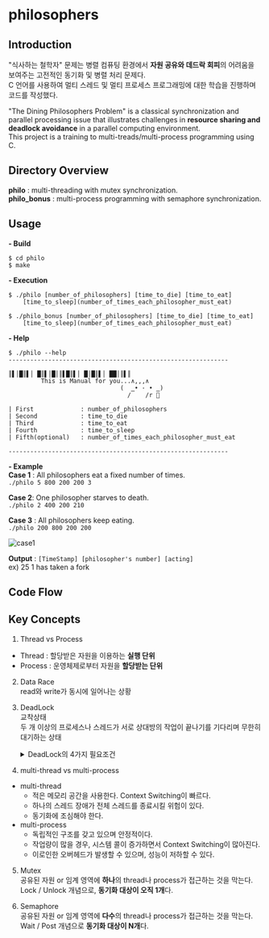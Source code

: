 # philosophers

## Introduction

"식사하는 철학자" 문제는 병렬 컴퓨팅 환경에서 **자원 공유와 데드락 회피**의 어려움을 보여주는 고전적인 동기화 및 병렬 처리 문제다. \
C 언어를 사용하여 멀티 스레드 및 멀티 프로세스 프로그래밍에 대한 학습을 진행하며 코드를 작성했다.

"The Dining Philosophers Problem" is a classical synchronization and parallel processing issue that illustrates challenges in **resource sharing and deadlock avoidance** in a parallel computing environment. \
This project is a training to multi-treads/multi-process programming using C.

## Directory Overview

**philo** : multi-threading with mutex synchronization. \
**philo_bonus** : multi-process programming with semaphore synchronization.

## Usage

**- Build**

```
$ cd philo
$ make
```

**- Execution**

```
$ ./philo [number_of_philosophers] [time_to_die] [time_to_eat]
	[time_to_sleep](number_of_times_each_philosopher_must_eat)

$ ./philo_bonus [number_of_philosophers] [time_to_die] [time_to_eat]
	[time_to_sleep](number_of_times_each_philosopher_must_eat)
```

**- Help**

```
$ ./philo --help
-------------------------------------------------------------

║▌│█║▌│ █║▌│█│║▌█║▌│ █│█║▌│ ██│║▌║
         This is Manual for you...∧,,,∧
                               (  ̳• · • ̳)
                                 /    /r 🎁

| First             : number_of_philosophers
| Second            : time_to_die
| Third             : time_to_eat
| Fourth            : time_to_sleep
| Fifth(optional)   : number_of_times_each_philosopher_must_eat

-------------------------------------------------------------
```

**- Example** \
**Case 1** : All philosophers eat a fixed number of times. \
`./philo 5 800 200 200 3`

**Case 2**: One philosopher starves to death. \
`./philo 2 400 200 210`

**Case 3** : All philosophers keep eating. \
`./philo 200 800 200 200`

![case1](https://github.com/ebcode2021/philosophers/assets/84271971/059c73be-6b4f-468a-aa2c-e13140b2d99d)

**Output** :
`[TimeStamp] [philosopher's number] [acting] `\
 ex) 25 1 has taken a fork

## Code Flow

<!--// 여기에 코드 플로우-->

## Key Concepts

1. Thread vs Process

-   Thread : 할당받은 자원을 이용하는 **실행 단위**
-   Process : 운영체제로부터 자원을 **할당받는 단위**

2. Data Race \
   read와 write가 동시에 일어나는 상황

3. DeadLock \
   교착상태\
   두 개 이상의 프로세스나 스레드가 서로 상대방의 작업이 끝나기를 기다리며 무한히 대기하는 상태
     <details>
     <summary> DeadLock의 4가지 필요조건 </summary>

    - 상호배타(Mutual Exclusion): 자원은 한 번에 하나의 프로세스나 스레드만 사용
    - 점유와 대기(Hold and Wait) : 적어도 하나의 자원을 가진 채로 다른 자원을 대기
    - 비선점(No Preemption) : 이미 할당된 자원을 강제로 빼앗을 수 없다.
    - 환형 대기(Circular Wait) : 순환 형태로 자원을 대기
      </details>

4. multi-thread vs multi-process

-   multi-thread
    -   적은 메모리 공간을 사용한다. Context Switching이 빠르다.
    -   하나의 스레드 장애가 전체 스레드를 종료시킬 위험이 있다.
    -   동기화에 조심해야 한다.
-   multi-process
    -   독립적인 구조를 갖고 있으며 안정적이다.
    -   작업량이 많을 경우, 시스템 콜이 증가하면서 Context Switching이 많아진다.
    -   이로인한 오버헤드가 발생할 수 있으며, 성능이 저하할 수 있다.

5. Mutex \
   공유된 자원 or 임계 영역에 **하나**의 thread나 process가 접근하는 것을 막는다. \
   Lock / Unlock 개념으로, **동기화 대상이 오직 1개**다.

6. Semaphore \
   공유된 자원 or 임계 영역에 **다수**의 thread나 process가 접근하는 것을 막는다. \
   Wait / Post 개념으로 **동기화 대상이 N개**다.
